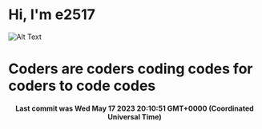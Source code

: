 # Hi, I'm e2517

![Alt Text](https://github.com/E2517/e2517/blob/master/images/background.gif)

# Coders are coders coding codes for coders to code codes

<h4 align="center">Last commit was Wed May 17 2023 20:10:51 GMT+0000 (Coordinated Universal Time)</h4>
